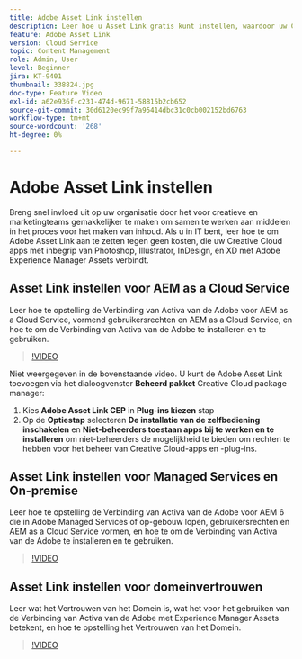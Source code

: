 ```yaml
---
title: Adobe Asset Link instellen
description: Leer hoe u Asset Link gratis kunt instellen, waardoor uw Creative Cloud-apps, zoals Photoshop, Illustrator, InDesign en XD, worden verbonden met Adobe Experience Manager Assets.
feature: Adobe Asset Link
version: Cloud Service
topic: Content Management
role: Admin, User
level: Beginner
jira: KT-9401
thumbnail: 338824.jpg
doc-type: Feature Video
exl-id: a62e936f-c231-474d-9671-58815b2cb652
source-git-commit: 30d6120ec99f7a95414dbc31c0cb002152bd6763
workflow-type: tm+mt
source-wordcount: '268'
ht-degree: 0%

---
```


# Adobe Asset Link instellen

Breng snel invloed uit op uw organisatie door het voor creatieve en marketingteams gemakkelijker te maken om samen te werken aan middelen in het proces voor het maken van inhoud. Als u in IT bent, leer hoe te om Adobe Asset Link aan te zetten tegen geen kosten, die uw Creative Cloud apps met inbegrip van Photoshop, Illustrator, InDesign, en XD met Adobe Experience Manager Assets verbindt.

## Asset Link instellen voor AEM as a Cloud Service

Leer hoe te opstelling de Verbinding van Activa van de Adobe voor AEM as a Cloud Service, vormend gebruikersrechten en AEM as a Cloud Service, en hoe te om de Verbinding van Activa van de Adobe te installeren en te gebruiken.

>[!VIDEO](https://video.tv.adobe.com/v/338824?quality=12&learn=on)

Niet weergegeven in de bovenstaande video. U kunt de Adobe Asset Link toevoegen via het dialoogvenster __Beheerd pakket__ Creative Cloud package manager:

1. Kies __Adobe Asset Link CEP__ in __Plug-ins kiezen__ stap
2. Op de __Optiestap__ selecteren __De installatie van de zelfbediening inschakelen__ en __Niet-beheerders toestaan apps bij te werken en te installeren__ om niet-beheerders de mogelijkheid te bieden om rechten te hebben voor het beheer van Creative Cloud-apps en -plug-ins.

## Asset Link instellen voor Managed Services en On-premise

Leer hoe te opstelling de Verbinding van Activa van de Adobe voor AEM 6 die in Adobe Managed Services of op-gebouw lopen, gebruikersrechten en AEM as a Cloud Service vormen, en hoe te om de Verbinding van Activa van de Adobe te installeren en te gebruiken.

>[!VIDEO](https://video.tv.adobe.com/v/338823?quality=12&learn=on)


## Asset Link instellen voor domeinvertrouwen

Leer wat het Vertrouwen van het Domein is, wat het voor het gebruiken van de Verbinding van Activa van de Adobe met Experience Manager Assets betekent, en hoe te opstelling het Vertrouwen van het Domein.

>[!VIDEO](https://video.tv.adobe.com/v/338825?quality=12&learn=on)
